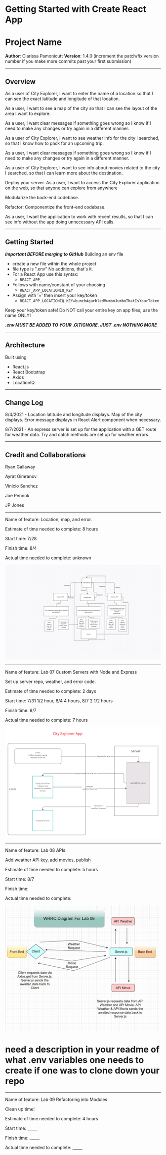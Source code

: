 # Getting Started with Create React App

# Project Name

**Author**: Clarissa Pamonicutt
**Version**: 1.4.0 (increment the patch/fix version number if you make more commits past your first submission)

---

## Overview

As a user of City Explorer, I want to enter the name of a location so that I can see the exact latitude and longitude of that location.

As a user, I want to see a map of the city so that I can see the layout of the area I want to explore.

As a user, I want clear messages if something goes wrong so I know if I need to make any changes or try again in a different manner.

As a user of City Explorer, I want to see weather info for the city I searched, so that I know how to pack for an upcoming trip.

As a user, I want clear messages if something goes wrong so I know if I need to make any changes or try again in a different manner.

As a user of City Explorer, I want to see info about movies related to the city I searched, so that I can learn more about the destination.

Deploy your server. As a user, I want to access the City Explorer application on the web, so that anyone can explore from anywhere

Modularize the back-end codebase.

Refactor: Componentize the front-end codebase.

As a user, I want the application to work with recent results, so that I can see info without the app doing unnecessary API calls.



<!-- Provide a high level overview of what this application is and why you are building it, beyond the fact that it's an assignment for this class. (i.e. What's your problem domain?) -->

---

## Getting Started

***Important BEFORE merging to GitHub***
Building an env file

- create a new file within the whole project
- file type is ".env" No additions, that's it.
- For a React App use this syntax:
  - `REACT_APP_`
- Follows with name/constant of your choosing
  - `REACT_APP_LOCATIONIQ_KEY`
- Assign with '=' then insert your key/token
  - `REACT_APP_LOCATIONIQ_KEY=bunchAgarbledMumboJumboThatIsYourToken`

Keep your key/token safe!
Do NOT call your entire key on app files, use the name ONLY!

***.env MUST BE ADDED TO YOUR .GITIGNORE. JUST .env NOTHING MORE***

<!-- What are the steps that a user must take in order to build this app on their own machine and get it running? -->

---

## Architecture

Built using

- React.js
- React Bootstrap
- Axios
- LocationIQ
<!-- Provide a detailed description of the application design. What technologies (languages, libraries, etc) you're using, and any other relevant design information. -->

---

## Change Log

8/4/2021 - Location latitude and longitude displays. Map of the city displays. Error message displays in React Alert component when necessary.

8/7/2021 - An express server is set up for the application with a GET route for weather data. Try and catch methods are set up for weather errors.

<!-- Use this area to document the iterative changes made to your application as each feature is successfully implemented. Use time stamps. Here's an example:

01-01-2001 4:59pm - Application now has a fully-functional express server, with a GET route for the location resource. -->

---

## Credit and Collaborations

Ryan Gallaway

Ayrat Gimranov

Vinicio Sanchez

Joe Pennok

JP Jones

---

Name of feature: Location, map, and error.

Estimate of time needed to complete: 8 hours

Start time: 7/28

Finish time: 8/4

Actual time needed to complete: unknown

![UML](public/uml.png)

---

Name of feature: Lab 07 Custom Servers with Node and Express

Set up server repo, weather, and error code.

Estimate of time needed to complete: 2 days

Start time: 7/31 1/2 hour, 8/4 4 hours, 8/7 2 1/2 hours

Finish time: 8/7

Actual time needed to complete: 7 hours

![UML](./src/lab07uml.png)

---

Name of feature: Lab 08 APIs.

Add weather API key, add movies, publish

Estimate of time needed to complete: 5 hours

Start time: 8/7

Finish time:

Actual time needed to complete:

![UML](./src/WRRCLab08.jpg)

# need a description in your readme of what .env variables one needs to create if one was to clone down your repo

---

Name of feature: Lab 09 Refactoring into Modules

Clean up time!

Estimate of time needed to complete: 4 hours

Start time: _____

Finish time: _____

Actual time needed to complete: _____
